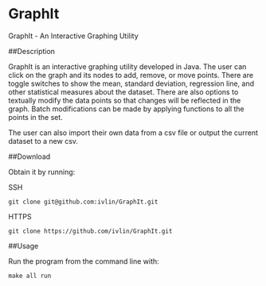 # GraphIt
GraphIt - An Interactive Graphing Utility

##Description

GraphIt is an interactive graphing utility developed in Java. The user can click on the graph and its nodes to add, remove, or move points. There are toggle switches to show the mean, standard deviation, regression line, and other statistical measures about the dataset. There are also options to textually modify the data points so that changes will be reflected in the graph. Batch modifications can be made by applying functions to all the points in the set. 

The user can also import their own data from a csv file or output the current dataset to a new csv.

##Download

Obtain it by running:

SSH

`git clone git@github.com:ivlin/GraphIt.git`

HTTPS

`git clone https://github.com/ivlin/GraphIt.git`

##Usage

Run the program from the command line with:

`make all run`
